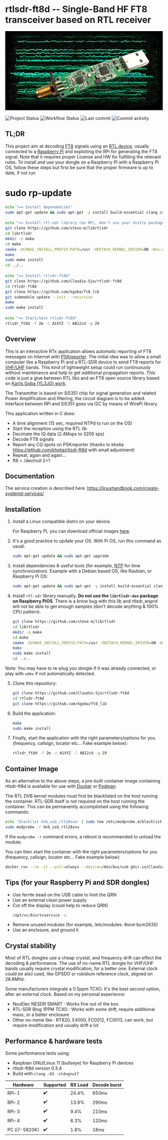 # rtlsdr-ft8d -- Single-Band HF FT8 transceiver based on RTL receiver

![rtlsdr-wsprd](art/rtlsdr-ft8d-web.jpg)

![Project Status](https://img.shields.io/badge/status-OK-green)
![Workflow Status](https://img.shields.io/github/workflow/status/Claudio-Sjo/rtlsdr-ft8d/CI)
![Last commit](https://img.shields.io/github/last-commit/Claudio-Sjo/rtlsdr-ft8d)
![Commit activity](https://img.shields.io/github/commit-activity/m/Claudio-Sjo/rtlsdr-ft8d)

## TL;DR

This project aim at decoding [FT8](https://en.wikipedia.org/wiki/WSJT_(amateur_radio_software)#FT8) signals using an [RTL device](https://osmocom.org/projects/rtl-sdr/wiki/Rtl-sdr), usually connected to a [Raspberry Pi](https://www.raspberrypi.org/) and exploiting the RPi for generating the FT8 signal.
Note that it requires proper License and HW for fulfilling the relevant rules.
To install and use your dongle on a Raspberry Pi with a Raspberry Pi OS, follow these steps but
first be sure that the proper firmware is up to date, if not run
# sudo rp-update

```bash
echo "== Install dependencies"
sudo apt-get update && sudo apt-get -y install build-essential clang cmake libfftw3-dev libusb-1.0-0-dev libcurl4-gnutls-dev ntp git

echo "== Install rtl-sdr library (on RPi, don't use your distro package)"
git clone https://github.com/steve-m/librtlsdr
cd librtlsdr
mkdir -p make
cd make
cmake -DCMAKE_INSTALL_PREFIX:PATH=/usr -DDETACH_KERNEL_DRIVER=ON -Wno-dev ..
make
sudo make install
cd ../..

echo "== Install rtlsdr-ft8d"
git clone https://github.com/Claudio-Sjo/rtlsdr-ft8d
cd rtlsdr-ft8d
git clone https://github.com/kgoba/ft8_lib
git submodule update --init --recursive
make
sudo make install

echo "== Start/test rtlsdr-ft8d"
rtlsdr_ft8d -f 2m -c A1XYZ -l AB12cd -g 29
```

## Overview

This is an interactive RTx application allows automatic reporting of FT8 messages on Internet with [PSKreporter](https://pskreporter.info/pskmap.html). The initial idea was to allow a small computer like a Raspberry Pi and a RTL-SDR device to send FT8 reports for [VHF/UHF](https://en.wikipedia.org/wiki/Amateur_radio_frequency_allocations#Very_high_frequencies_and_ultra_high_frequencies) bands. This kind of lightweight setup could run continuously without maintenance and help to get additional propagation reports. This code is just a glue between RTL libs and an FT8 open source library based on [Karlis Goba (YL3JG) work](https://github.com/kgoba/ft8_lib).

The Transmitter is based on Si5351 chip for signal generation and related Power Amplification and filtering, the circuit diagram
is to be added. Interface between RPi and Si5351 goes via I2C by means of WirePi library.

This application written in C does:

- A time alignment (15 sec, required NTPd to run on the OS)
- Start the reception using the RTL lib
- Decimate the IQ data (2.4Msps to 3200 sps)
- Decode FT8 signals
- Report any CQ spots on PSKreporter (thanks to kholia https://github.com/kholia/rtlsdr-ft8d with small adjustment)
- Repeat, again and again...
- ft8 > /dev/null 2>1

## Documentation

The service creation is described here: https://linuxhandbook.com/create-systemd-services/


## Installation

  1. Install a Linux compatible distro on your device.

     For Raspberry Pi, you can download official images [here](https://www.raspberrypi.com/software/operating-systems/).

  2. It's a good practice to update your OS. With Pi OS, run this command as usual:
     ```bash
     sudo apt-get update && sudo apt-get upgrade
     ```

  3. Install dependencies & useful tools (for example, [NTP](https://en.wikipedia.org/wiki/Network_Time_Protocol) for time synchronization). Example with a Debian based OS, like Rasbian, or Raspberry Pi OS:
     ```bash
     sudo apt-get update && sudo apt-get -y install build-essential clang cmake libfftw3-dev libusb-1.0-0-dev libcurl4-gnutls-dev help2man ntp git
     ```

  4. Install `rtl-sdr` library manually. **Do not use the `librtlsdr-dev` package on Raspberry PiOS**. There is a know bug with this lib and rtlsdr_wsprd will not be able to get enough samples (don't decode anything & 100% CPU pattern).
     ```bash
     git clone https://github.com/steve-m/librtlsdr
     cd librtlsdr
     mkdir -p make
     cd make
     cmake -DCMAKE_INSTALL_PREFIX:PATH=/usr -DDETACH_KERNEL_DRIVER=ON -Wno-dev ..
     make
     sudo make install
     cd ../..
     ```
  Note: You may have to re-plug you dongle if it was already connected, or play with `udev` if not automatically detected.

  5. Clone this repository:
     ```bash
     git clone https://github.com/Claudio-Sjo/rtlsdr-ft8d
     cd rtlsdr-ft8d
     git clone https://github.com/kgoba/ft8_lib
     ```

  6. Build the application:
     ```bash
     make
     sudo make install
     ```

  7. Finally, start the application with the right parameters/options for you (frequency, callsign, locator etc... Fake example below):
     ```bash
     rtlsdr_ft8d -f 2m -c A1XYZ -l AB12cd -g 29
     ```

## Container Image

As an alternative to the above steps, a pre-built container image containing rtlsdr-ft8d is available for use with [Docker](https://www.docker.com/) or [Podman](https://podman.io/).

The RTL DVB kernel modules must first be blacklisted on the host running the container. RTL-SDR itself is not required on the host running the container. This can be permanently accomplished using the following commands:

```bash
echo 'blacklist dvb_usb_rtl28xxu' | sudo tee /etc/modprobe.d/blacklist-dvb_usb_rtl28xxu.conf
sudo modprobe -r dvb_usb_rtl28xxu
```

If the `modprobe -r` command errors, a reboot is recommended to unload the module.

You can then start the container with the right parameters/options for you (frequency, callsign, locator etc... Fake example below):

```bash
docker run --rm -it --pull=always --device=/dev/bus/usb ghcr.io/Claudio-Sjo/rtlsdr-ft8d:latest -f 2m -c A1XYZ -l AB12cd -g 29
```


## Tips (for your Raspberry Pi and SDR dongles)

  - Use ferrite bead on the USB cable to limit the QRN
  - Use an external clean power supply
  - Cut off the display (could help to reduce QRN)
    ```bash
    /opt/vc/bin/tvservice -o
    ```
  - Remove unused modules (for example, /etc/modules: #snd-bcm2835)
  - Use an enclosure, and ground it

## Crystal stability

Most of RTL dongles use a cheap crystal, and frequency drift can effect the decoding & performance. The use of no-name RTL dongle for VHF/UHF bands usually require crystal modification, for a better one. External clock could be also used, like GPSDO or rubidium reference clock, aligned on 28.8MHz.

Some manufacturers integrate a 0.5ppm TCXO. It's the best second option, after an external clock. Based on my personal experience:

- NooElec NESDR SMART : Works fine out of the box
- RTL-SDR Blog 1PPM TCXO : Works with some drift, require additional mass, or a better enclosure
- Other no-name like : RT820, E4000, FC0012, FC0013, can work, but require modification and usually drift a lot

## Performance & hardware tests

Some performance tests using:
- Raspbian GNU/Linux 11 (bullseye) for Raspberry Pi devices
- rtlsdr-ft8d version 0.3.4
- Build with `clang -O3 -std=gnu17`

| Hardware      | Supported          | RX Load | Decode burst |
| ------------- | ------------------ | ------- | ------------ |
| RPi-1         | :heavy_check_mark: | 24.4%   | 650ms        |
| RPi-2         | :heavy_check_mark: | 13.9%   | 290ms        |
| RPi-3         | :heavy_check_mark: |  9.4%   | 210ms        |
| RPi-4         | :heavy_check_mark: |  6.3%   | 120ms        |
| PC (i7-5820K) | :heavy_check_mark: |  1.8%   |  18ms        |

